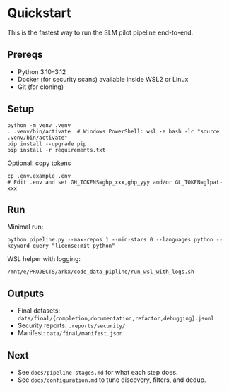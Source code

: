 # Quickstart

This is the fastest way to run the SLM pilot pipeline end-to-end.

## Prereqs
- Python 3.10–3.12
- Docker (for security scans) available inside WSL2 or Linux
- Git (for cloning)

## Setup
```
python -m venv .venv
. .venv/bin/activate  # Windows PowerShell: wsl -e bash -lc "source .venv/bin/activate"
pip install --upgrade pip
pip install -r requirements.txt
```

Optional: copy tokens
```
cp .env.example .env
# Edit .env and set GH_TOKENS=ghp_xxx,ghp_yyy and/or GL_TOKEN=glpat-xxx
```

## Run
Minimal run:
```
python pipeline.py --max-repos 1 --min-stars 0 --languages python --keyword-query "license:mit python"
```

WSL helper with logging:
```
/mnt/e/PROJECTS/arkx/code_data_pipline/run_wsl_with_logs.sh
```

## Outputs
- Final datasets: `data/final/{completion,documentation,refactor,debugging}.jsonl`
- Security reports: `.reports/security/`
- Manifest: `data/final/manifest.json`

## Next
- See `docs/pipeline-stages.md` for what each step does.
- See `docs/configuration.md` to tune discovery, filters, and dedup.
